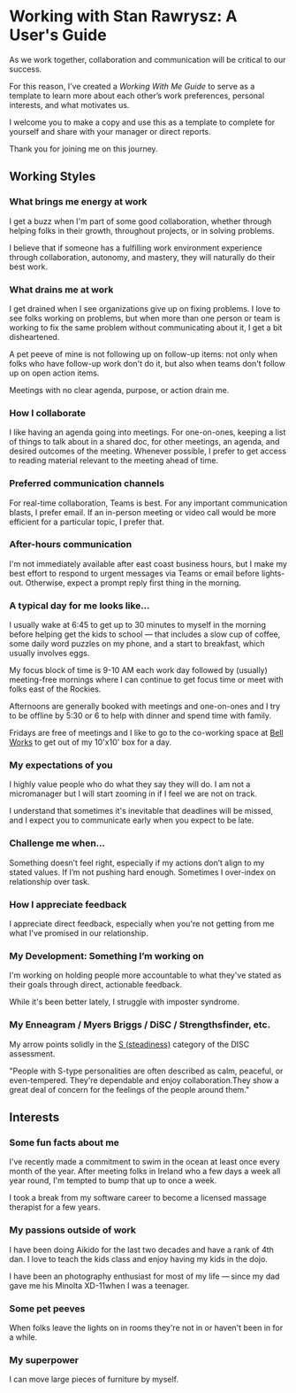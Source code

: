 # Working with Stan Rawrysz: A User's Guide 

As we work together, collaboration and communication will be critical to our success.  

For this reason, I’ve created a _Working With Me Guide_ to serve as a template to learn more about each other’s work preferences, personal interests, and what motivates us. 

I welcome you to make a copy and use this as a template to complete for yourself and share with your manager or direct reports. 

Thank you for joining me on this journey. 

## Working Styles 

### What brings me energy at work 

I get a buzz when I'm part of some good collaboration, whether through helping folks in their growth, throughout projects, or in solving problems.  

I believe that if someone has a fulfilling work environment experience through collaboration, autonomy, and mastery, they will naturally do their best work.   

### What drains me at work 

I get drained when I see organizations give up on fixing problems. I love to see folks working on problems, but when more than one person or team is working to fix the same problem without communicating about it, I get a bit disheartened.  

A pet peeve of mine is not following up on follow-up items: not only when folks who have follow-up work don't do it, but also when teams don't follow up on open action items. 

Meetings with no clear agenda, purpose, or action drain me. 

### How I collaborate 

I like having an agenda going into meetings. For one-on-ones, keeping a list of things to talk about in a shared doc, for other meetings, an agenda, and desired outcomes of the meeting. Whenever possible, I prefer to get access to reading material relevant to the meeting ahead of time.  

### Preferred communication channels 
For real-time collaboration, Teams is best. For any important communication blasts, I prefer email. If an in-person meeting or video call would be more efficient for a particular topic, I prefer that. 

### After-hours communication 

I'm not immediately available after east coast business hours, but I make my best effort to respond to urgent messages via Teams or email before lights-out. Otherwise, expect a prompt reply first thing in the morning.  

### A typical day for me looks like... 

I usually wake at 6:45 to get up to 30 minutes to myself in the morning before helping get the kids to school — that includes a slow cup of coffee, some daily word puzzles on my phone, and a start to breakfast, which usually involves eggs.  

My focus block of time is 9-10 AM each work day followed by (usually) meeting-free mornings where I can continue to get focus time or meet with folks east of the Rockies.  

Afternoons are generally booked with meetings and one-on-ones and I try to be offline by 5:30 or 6 to help with dinner and spend time with family.  

Fridays are free of meetings and I like to go to the co-working space at [Bell Works](https://bell.works/new-jersey/explore/) to get out of my 10'x10' box for a day. 

### My expectations of you  

I highly value people who do what they say they will do. I am not a micromanager but I will start zooming in if I feel we are not on track. 

I understand that sometimes it's inevitable that deadlines will be missed, and I expect you to communicate early when you expect to be late. 

### Challenge me when… 

Something doesn’t feel right, especially if my actions don’t align to my stated values. If I’m not pushing hard enough. Sometimes I over-index on relationship over task. 

### How I appreciate feedback 

I appreciate direct feedback, especially when you're not getting from me what I've promised in our relationship. 

### My Development: Something I’m working on 

I'm working on holding people more accountable to what they've stated as their goals through direct, actionable feedback. 

While it's been better lately, I struggle with imposter syndrome. 

### My Enneagram / Myers Briggs / DiSC / Strengthsfinder, etc. 

My arrow points solidly in the [S (steadiness)](https://www.discprofile.com/disc-styles/steadiness) category of the DISC assessment.   

"People with S-type personalities are often described as calm, peaceful, or even-tempered. They're dependable and enjoy collaboration.They show a great deal of concern for the feelings of the people around them." 

## Interests 

### Some fun facts about me 

I've recently made a commitment to swim in the ocean at least once every month of the year. After meeting folks in Ireland who a few days a week all year round, I'm tempted to bump that up to once a week. 

I took a break from my software career to become a licensed massage therapist for a few years.  

### My passions outside of work 

I have been doing Aikido for the last two decades and have a rank of 4th dan. I love to teach the kids class and enjoy having my kids in the dojo.  

I have been an photography enthusiast for most of my life — since my dad gave me his Minolta XD-11when I was a teenager. 

### Some pet peeves 

When folks leave the lights on in rooms they're not in or haven't been in for a while. 

### My superpower 

I can move large pieces of furniture by myself. 
